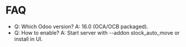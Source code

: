 # FAQ

- Q: Which Odoo version? A: 16.0 (OCA/OCB packaged).
- Q: How to enable? A: Start server with --addon stock_auto_move or install in UI.
